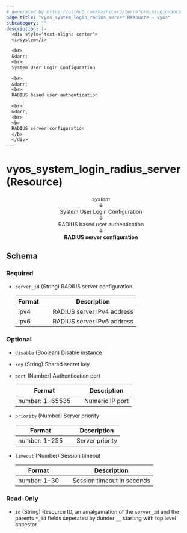 ```yaml
---
# generated by https://github.com/hashicorp/terraform-plugin-docs
page_title: "vyos_system_login_radius_server Resource - vyos"
subcategory: ""
description: |-
  <div style="text-align: center">
  <i>system</i>

  <br>
  &darr;
  <br>
  System User Login Configuration

  <br>
  &darr;
  <br>
  RADIUS based user authentication

  <br>
  &darr;
  <br>
  <b>
  RADIUS server configuration
  </b>
  </div>
---
```


# vyos_system_login_radius_server (Resource)

<div style="text-align: center">
<i>system</i>

<br>
&darr;
<br>
System User Login Configuration

<br>
&darr;
<br>
RADIUS based user authentication

<br>
&darr;
<br>
<b>
RADIUS server configuration
</b>
</div>



<!-- schema generated by tfplugindocs -->
## Schema

### Required

- `server_id` (String) RADIUS server configuration

    |  Format &emsp; | Description  |
    |----------|---------------|
    |  ipv4  &emsp; |  RADIUS server IPv4 address  |
    |  ipv6  &emsp; |  RADIUS server IPv6 address  |

### Optional

- `disable` (Boolean) Disable instance
- `key` (String) Shared secret key
- `port` (Number) Authentication port

    |  Format &emsp; | Description  |
    |----------|---------------|
    |  number: 1-65535  &emsp; |  Numeric IP port  |
- `priority` (Number) Server priority

    |  Format &emsp; | Description  |
    |----------|---------------|
    |  number: 1-255  &emsp; |  Server priority  |
- `timeout` (Number) Session timeout

    |  Format &emsp; | Description  |
    |----------|---------------|
    |  number: 1-30  &emsp; |  Session timeout in seconds  |

### Read-Only

- `id` (String) Resource ID, an amalgamation of the `server_id` and the parents `*_id` fields seperated by dunder `__` starting with top level ancestor.

